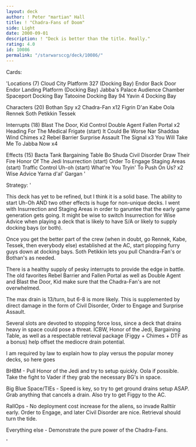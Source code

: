 ```yaml
---
layout: deck
author: ! Peter "martian" Hall
title: ! "Chadra-Fans of Doom"
side: Light
date: 2000-09-01
description: ! "Deck is better than the title. Really."
rating: 4.0
id: 10086
permalink: "/starwarsccg/deck/10086/"
---
```

Cards: 

'Locations (7)
Cloud City Platform 327 (Docking Bay)
Endor Back Door
Endor Landing Platform (Docking Bay)
Jabba's Palace Audience Chamber
Spaceport Docking Bay
Tatooine Docking Bay 94
Yavin 4 Docking Bay

Characters (20)
Bothan Spy  x2
Chadra-Fan  x12
Figrin D'an
Kabe
Oola
Rennek
Soth Petikkin
Tessek

Interrupts (18)
Blast The Door, Kid
Control
Double Agent
Fallen Portal  x2
Heading For The Medical Frigate (start)
It Could Be Worse
Nar Shaddaa Wind Chimes  x2
Rebel Barrier
Surprise Assault
The Signal  x3
You Will Take Me To Jabba Now  x4

Effects (15)
Bacta Tank
Bargaining Table
Bo Shuda
Civil Disorder
Draw Their Fire
Honor Of The Jedi
Insurrection (start)
Order To Engage
Staging Areas (start)
Traffic Control
Uh-oh (start)
What're You Tryin' To Push On Us?  x2
Wise Advice
Yarna d'al' Gargan
'

Strategy: '

This deck has yet to be refined, but I think it is a solid base. The ability to start Uh-Oh AND two other effects is huge for non-unique decks. I went with Insurrection and Staging Areas in order to garuntee that the early game generation gets going. It might be wise to switch Insurrection for Wise Advice when playing a deck that is likely to have S/A or likely to supply docking bays (or both).

Once you get the better part of the crew (when in doubt, go Rennek, Kabe, Tessek, then everybody else) established at the AC, start plopping furry guys down at docking bays. Soth Petikkin lets you pull Chandra-Fan's or Bothan's as needed.

There is a healthy supply of pesky interrupts to provide the edge in battle. The old favorites Rebel Barrier and Fallen Portal as well as Double Agent and Blast the Door, Kid make sure that the Chadra-Fan's are not overwhelmed.

The max drain is 13/turn, but 6-8 is more likely. This is supplemented by direct damage in the form of Civil Disorder, Order to Engage and Surprise Assault.

Several slots are devoted to stopping force loss, since a deck that drains heavy in space could pose a threat. ICBW, Honor of the Jedi, Bargaining Table, as well as a respectable retrieval package (Figgy + Chimes + DTF as a bonus) help offset the mediocre drain potential.

I am required by law to explain how to play versus the popular money decks, so here goes

BHBM - Pull Honor of the Jedi and try to setup quickly. Oola if possible. Take the fight to Vader if they grab the necessary BG's in space.

Big Blue Space/TIEs - Speed is key, so try to get ground drains setup ASAP. Grab anything that cancels a drain. Also try to get Figgy to the AC.

RallOps - No deployment cost increase for the aliens, so invade Ralltiir early. Order to Engage, and later Civil Disorder are nice. Retrieval should turn the tide.

Everything else - Demonstrate the pure power of the Chadra-Fans.

'
